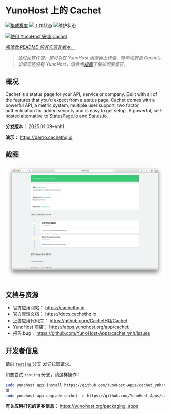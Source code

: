 <!--
注意：此 README 由 <https://github.com/YunoHost/apps/tree/master/tools/readme_generator> 自动生成
请勿手动编辑。
-->

# YunoHost 上的 Cachet

[![集成程度](https://apps.yunohost.org/badge/integration/cachet)](https://ci-apps.yunohost.org/ci/apps/cachet/)
![工作状态](https://apps.yunohost.org/badge/state/cachet)
![维护状态](https://apps.yunohost.org/badge/maintained/cachet)

[![使用 YunoHost 安装 Cachet](https://install-app.yunohost.org/install-with-yunohost.svg)](https://install-app.yunohost.org/?app=cachet)

*[阅读此 README 的其它语言版本。](./ALL_README.md)*

> *通过此软件包，您可以在 YunoHost 服务器上快速、简单地安装 Cachet。*  
> *如果您还没有 YunoHost，请参阅[指南](https://yunohost.org/install)了解如何安装它。*

## 概况

Cachet is a status page for your API, service or company. Built with all of the features that you'd expect from a status page, Cachet comes with a powerful API, a metric system, multiple user support, two factor authentication for added security and is easy to get setup. A powerful, self-hosted alternative to StatusPage.io and Status.io.


**分发版本：** 2025.01.09~ynh1

**演示：** <https://demo.cachethq.io>

## 截图

![Cachet 的截图](./doc/screenshots/main-interface.png)

## 文档与资源

- 官方应用网站： <https://cachethq.io>
- 官方管理文档： <https://docs.cachethq.io>
- 上游应用代码库： <https://github.com/CachetHQ/Cachet>
- YunoHost 商店： <https://apps.yunohost.org/app/cachet>
- 报告 bug： <https://github.com/YunoHost-Apps/cachet_ynh/issues>

## 开发者信息

请向 [`testing` 分支](https://github.com/YunoHost-Apps/cachet_ynh/tree/testing) 发送拉取请求。

如要尝试 `testing` 分支，请这样操作：

```bash
sudo yunohost app install https://github.com/YunoHost-Apps/cachet_ynh/tree/testing --debug
或
sudo yunohost app upgrade cachet -u https://github.com/YunoHost-Apps/cachet_ynh/tree/testing --debug
```

**有关应用打包的更多信息：** <https://yunohost.org/packaging_apps>
